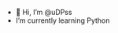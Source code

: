 - :speech_balloon: Hi, I’m @uDPss
- I’m currently learning Python

<!---
uDPss/uDPss is a ✨ special ✨ repository because its `README.md` (this file) appears on your GitHub profile.
You can click the Preview link to take a look at your changes.
--->
